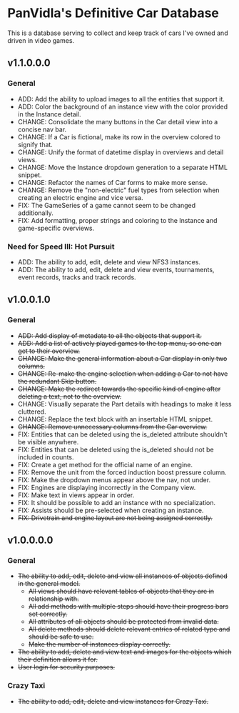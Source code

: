 # PanVidla's Definitive Car Database
This is a database serving to collect and keep track of cars I've owned and driven in video games.

## v1.1.0.0.0
### General
* ADD: Add the ability to upload images to all the entities that support it.
* ADD: Color the background of an instance view with the color provided in the Instance detail.
* CHANGE: Consolidate the many buttons in the Car detail view into a concise nav bar.
* CHANGE: If a Car is fictional, make its row in the overview colored to signify that.
* CHANGE: Unify the format of datetime display in overviews and detail views.
* CHANGE: Move the Instance dropdown generation to a separate HTML snippet.
* CHANGE: Refactor the names of Car forms to make more sense.
* CHANGE: Remove the "non-electric" fuel types from selection when creating an electric engine and vice versa.
* FIX: The GameSeries of a game cannot seem to be changed additionally.
* FIX: Add formatting, proper strings and coloring to the Instance and game-specific overviews.

### Need for Speed III: Hot Pursuit
* ADD: The ability to add, edit, delete and view NFS3 instances.
* ADD: The ability to add, edit, delete and view events, tournaments, event records, tracks and track records.

## v1.0.0.1.0
### General
* ~~ADD: Add display of metadata to all the objects that support it.~~
* ~~ADD: Add a list of actively played games to the top menu, so one can get to their overview.~~
* ~~CHANGE: Make the general information about a Car display in only two columns.~~
* ~~CHANGE: Re-make the engine selection when adding a Car to not have the redundant Skip button.~~
* ~~CHANGE: Make the redirect towards the specific kind of engine after deleting a text, not to the overview.~~
* CHANGE: Visually separate the Part details with headings to make it less cluttered.
* CHANGE: Replace the text block with an insertable HTML snippet.
* ~~CHANGE: Remove unnecessary columns from the Car overview.~~
* FIX: Entities that can be deleted using the is_deleted attribute shouldn't be visible anywhere.
* FIX: Entities that can be deleted using the is_deleted should not be included in counts.
* FIX: Create a get method for the official name of an engine.
* FIX: Remove the unit from the forced induction boost pressure column.
* FIX: Make the dropdown menus appear above the nav, not under.
* FIX: Engines are displaying incorrectly in the Company view.
* FIX: Make text in views appear in order.
* FIX: It should be possible to add an instance with no specialization.
* FIX: Assists should be pre-selected when creating an instance.
* ~~FIX: Drivetrain and engine layout are not being assigned correctly.~~

## v1.0.0.0.0
### General
* ~~The ability to add, edit, delete and view all instances of objects defined in the general model.~~
  * ~~All views should have relevant tables of objects that they are in relationship with.~~
  * ~~All add methods with multiple steps should have their progress bars set correctly.~~
  * ~~All attributes of all objects should be protected from invalid data.~~
  * ~~All delete methods should delete relevant entries of related type and should be safe to use.~~
  * ~~Make the number of instances display correctly.~~
* ~~The ability to add, delete and view text and images for the objects which their definition allows it for.~~
* ~~User login for security purposes.~~

### Crazy Taxi
* ~~The ability to add, edit, delete and view instances for Crazy Taxi.~~
